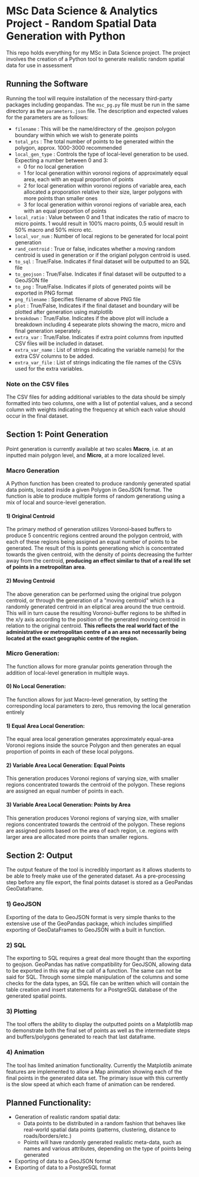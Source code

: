 # MSc Data Science & Analytics Project - Random Spatial Data Generation with Python
This repo holds everything for my MSc in Data Science project. The project involves the creation of a Python tool to generate realistic random spatial data for use in assessment

## Running the Software
Running the tool will require installation of the necessary third-party packages including geopandas. The `msc_pg.py` file must be run in the same directory as the `parameters.json` file. The description and expected values for the parameters are as follows:
* `filename` : This will be the name/directory of the .geojson polygon boundary within which we wish to generate points
* `total_pts` : The total number of points to be generated within the polygon, approx. 1000-3000 recommended
* `local_gen_type` : Controls the type of local-level generation to be used. Expecting a number between 0 and 3:
    * 0 for no local generation
    * 1 for local generation within voronoi regions of approximately equal area, each with an equal proportion of points
    * 2 for local generation within voronoi regions of variable area, each allocated a proporation relative to their size, larger polygons with more points than smaller ones
    * 3 for local generation within voronoi regions of variable area, each with an equal proportion of points
* `local_ratio` : Value between 0 and 1 that indicates the ratio of macro to micro points. 1 would result in 100% macro points, 0.5 would result in 50% macro and 50% micro etc.
* `local_vor_num` : Number of local regions to be generated for local point generation
* `rand_centroid` : True or false, indicates whether a moving random centroid is used in generation or if the origianl polygon centroid is used.
* `to_sql` : True/False. Indicates if final dataset will be outputted to an SQL file
* `to_geojson` : True/False. Indicates if final dataset will be outputted to a GeoJSON file
* `to_png` : True/False. Indicates if plots of generated points will be exported in PNG format
* `png_filename` : Specifies filename of above PNG file
* `plot` : True/False, Indicates if the final dataset and boundary will be plotted after generation using matplotlib
* `breakdown` : True/False. Indicates if the above plot will include a breakdown including 4 sepearate plots showing the macro, micro and final generation seperately.
* `extra_var` : True/False. Indicates if extra point columns from inputted CSV files will be included in dataset.
* `extra_var_name` : List of strings indicating the variable name(s) for the extra CSV columns to be added.
* `extra_var_file` : List of strings indicating the file names of the CSVs used for the extra variables.

### Note on the CSV files
The CSV files for adding additional variables to the data should be simply formatted into two columns, one with a list of potential values, and a second column with weights indicating the frequency at which each value should occur in the final dataset.

## Section 1: Point Generation

Point generation is currently available at two scales **Macro**, i.e. at an inputted main polygon level, and **Micro**, at a more localized level.

### Macro Generation

A Python function has been created to produce randomly generated spatial data points, located inside a given Polygon in GeoJSON format. The function is able to produce multiple forms of random generationg using a mix of local and source-level generation.

#### 1) Original Centroid
The primary method of generation utilizes Voronoi-based buffers to produce 5 concentric regions centred around the polygon centroid, with each of these regions being assigned an equal number of points to be generated. The result of this is points generationg which is concentrated towards the given centroid, with the density of points decreasing the furhter away from the centroid, **producing an effect similar to that of a real life set of points in a metropolitan area**.

#### 2) Moving Centroid
The above generation can be performed using the original true polygon centroid, or through the generation of a "moving centroid" which is a randomly generated centroid in an eliptical area around the true centroid. This will in turn cause the resulting Voronoi-buffer regions to be shifted in the x/y axis according to the position of the generated moving centroid in relation to the original centroid. **This reflects the real world fact of the administrative or metropolitan centre of a an area not necessarily being located at the exact geographic centre of the region.**

### Micro Generation:
The function allows for more granular points generation through the addition of local-level generation in multiple ways.

#### 0) No Local Generation:
The function allows for just Macro-level generation, by setting the corresponding local parameters to zero, thus removing the local generation entirely

#### 1) Equal Area Local Generation:
The equal area local generation generates approximately equal-area Voronoi regions inside the source Polygon and then generates an equal proportion of points in each of these local polygons.

#### 2) Variable Area Local Generation: Equal Points
This generation produces Voronoi regions of varying size, with smaller regions concentrated towards the centroid of the polygon. These regions are assigned an equal number of points in each.

#### 3) Variable Area Local Generation: Points by Area
This generation produces Voronoi regions of varying size, with smaller regions concentrated towards the centroid of the polygon. These regions are assigned points based on the area of each region, i.e. regions with larger area are allocated more points than smaller regions.

## Section 2: Output

The output feature of the tool is incredibly important as it allows students to be able to freely make use of the generated dataset. As a pre-processing step before any file export, the final points dataset is stored as a GeoPandas GeoDataframe.

### 1) GeoJSON
Exporting of the data to GeoJSON format is very simple thanks to the extensive use of the GeoPandas package, which includes simplified exporting of GeoDataFrames to GeoJSON with a built in function.

### 2) SQL
The exporting to SQL requires a great deal more thought than the exporting to geojson. GeoPandas has native compatibility for GeoJSON, allowing data to be exported in this way at the call of a function. The same can not be said for SQL. Through some simple manipulation of the columns and some checks for the data types, an SQL file can be written which will contain the table creation and insert statements for a PostgreSQL database of the generated spatial points.

### 3) Plotting
The tool offers the ability to display the outputted points on a Matplotlib map to demonstrate both the final set of points as well as the intermediate steps and buffers/polygons generated to reach that last dataframe.

### 4) Animation
The tool has limited animation functionality. Currently the Matplotlib animate features are implemented to allow a Map animation showing each of the final points in the generated data set. The primary issue with this currently is the slow speed at which each frame of animation can be rendered.


## Planned Functionality:

* Generation of realistic random spatial data:
  * Data points to be distributed in a random fashion that behaves like real-world spatial data points (patterns, clustering, distance to roads/borders/etc.)
  * Points will have randomly generated realistic meta-data, such as names and various attributes, depending on the type of points being generated
* Exporting of data to a GeoJSON format
* Exporting of data to a PostgreSQL format


